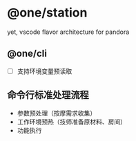 # @one/station

yet, vscode flavor architecture for pandora

## @one/cli

- [ ] 支持环境变量预读取

## 命令行标准处理流程

- 参数预处理（按摩需求收集）
- 工作环境预热（技师准备原材料、房间）
- 功能执行
